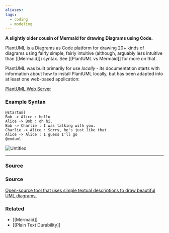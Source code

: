 ```yaml
---
aliases: 
tags:
  - coding
  - modeling
---
```

**A slightly older cousin of Mermaid for drawing Diagrams using Code.**

PlantUML is a Diagrams as Code platform for drawing 20+ kinds of diagrams using fairly simple, fairly intuitive (although, arguably less intuitive than [[Mermaid]]) syntax. See [[PlantUML vs Mermaid]] for more on that.

PlantUML was built primarily for use *locally* - its documentation starts with information about how to install PlantUML locally, but has been adapted into at least one web-based application:

[PlantUML Web Server](http://www.plantuml.com/plantuml/uml/SyfFKj2rKt3CoKnELR1Io4ZDoSa70000)

### Example Syntax

```
@startuml
Bob -> Alice : hello
Alice -> Bob : oh hi.
Bob -> Charlie : I was talking with you.
Charlie -> Alice : Sorry, he's just like that
Alice -> Alice : I guess I'll go
@enduml
```

![Untitled](Untitled%2044.png)

---

### Source

### Source

[Open-source tool that uses simple textual descriptions to draw beautiful UML diagrams.](https://plantuml.com/)

### Related
- [[Mermaid]] 
- [[Plain Text Durability]]